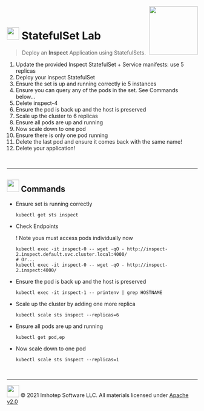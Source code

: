<img src="../assets/k8sland.png" align="right" width="128" height="auto"/>

<br/>

# <img src="../assets/lab.png" width="32" height="auto"/> StatefulSet Lab

> Deploy an **Inspect** Application using StatefulSets.

1. Update the provided Inspect StatefulSet + Service manifests: use 5 replicas
1. Deploy your inspect StatefulSet
1. Ensure the set is up and running correctly ie 5 instances
1. Ensure you can query any of the pods in the set. See Commands below...
1. Delete inspect-4
1. Ensure the pod is back up and the host is preserved
1. Scale up the cluster to 6 replicas
1. Ensure all pods are up and running
1. Now scale down to one pod
1. Ensure there is only one pod running
1. Delete the last pod and ensure it comes back with the same name!
1. Delete your application!

<br/>

---
## <img src="../assets/fox.png" width="32" height="auto"/> Commands

- Ensure set is running correctly

  ```shell
  kubectl get sts inspect
  ```

- Check Endpoints

  ! Note yous must access pods individually now

  ```shell
  kubectl exec -it inspect-0 -- wget -qO - http://inspect-2.inspect.default.svc.cluster.local:4000/
  # Or...
  kubectl exec -it inspect-0 -- wget -qO - http://inspect-2.inspect:4000/
  ```

- Ensure the pod is back up and the host is preserved

  ```shell
  kubectl exec -it inspect-1 -- printenv | grep HOSTNAME
  ```

- Scale up the cluster by adding one more replica

  ```shell
  kubectl scale sts inspect --replicas=6
  ```

- Ensure all pods are up and running

  ```shell
  kubectl get pod,ep
  ```

- Now scale down to one pod

  ```shell
  kubectl scale sts inspect --replicas=1
  ```

<br/>

---
<img src="../assets/imhotep_logo.png" width="32" height="auto"/> © 2021 Imhotep Software LLC.
All materials licensed under [Apache v2.0](http://www.apache.org/licenses/LICENSE-2.0)

